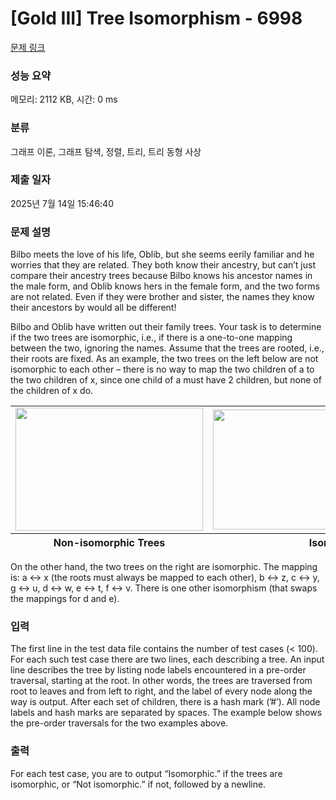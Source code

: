 # [Gold III] Tree Isomorphism - 6998 

[문제 링크](https://www.acmicpc.net/problem/6998) 

### 성능 요약

메모리: 2112 KB, 시간: 0 ms

### 분류

그래프 이론, 그래프 탐색, 정렬, 트리, 트리 동형 사상

### 제출 일자

2025년 7월 14일 15:46:40

### 문제 설명

<p>Bilbo meets the love of his life, Oblib, but she seems eerily familiar and he worries that they are related. They both know their ancestry, but can’t just compare their ancestry trees because Bilbo knows his ancestor names in the male form, and Oblib knows hers in the female form, and the two forms are not related. Even if they were brother and sister, the names they know their ancestors by would all be different!</p>

<p>Bilbo and Oblib have written out their family trees. Your task is to determine if the two trees are isomorphic, i.e., if there is a one-to-one mapping between the two, ignoring the names. Assume that the trees are rooted, i.e., their roots are fixed. As an example, the two trees on the left below are not isomorphic to each other – there is no way to map the two children of a to the two children of x, since one child of a must have 2 children, but none of the children of x do.</p>

<table class="table table-bordered td-center th-center" style="width: 100%;">
	<tbody>
		<tr>
			<td><img alt="" src="https://upload.acmicpc.net/39024024-64b4-4d89-9c6e-da1377aca70e/-/preview/" style="width: 300px; height: 197px;"></td>
			<td><img alt="" src="https://upload.acmicpc.net/0f970e9e-596c-4a30-8fde-4a55f73f6d51/-/preview/" style="width: 444px; height: 192px;"></td>
		</tr>
	</tbody>
	<tfoot>
		<tr>
			<th>Non-isomorphic Trees</th>
			<th>Isomorphic Trees</th>
		</tr>
	</tfoot>
</table>

<p>On the other hand, the two trees on the right are isomorphic. The mapping is: a ↔ x (the roots must always be mapped to each other), b ↔ z, c ↔ y, g ↔ u, d ↔ w, e ↔ t, f ↔ v. There is one other isomorphism (that swaps the mappings for d and e).</p>

### 입력 

 <p>The first line in the test data file contains the number of test cases (< 100). For each such test case there are two lines, each describing a tree. An input line describes the tree by listing node labels encountered in a pre-order traversal, starting at the root. In other words, the trees are traversed from root to leaves and from left to right, and the label of every node along the way is output. After each set of children, there is a hash mark (’#’). All node labels and hash marks are separated by spaces. The example below shows the pre-order traversals for the two examples above.</p>

### 출력 

 <p>For each test case, you are to output “Isomorphic.” if the trees are isomorphic, or “Not isomorphic.” if not, followed by a newline.</p>


